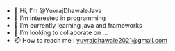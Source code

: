 - 👋 Hi, I’m @YuvrajDhawaleJava
- 👀 I’m interested in programming 
- 🌱 I’m currently learning java and frameworks
- 💞️ I’m looking to collaborate on ...
- 📫 How to reach me : yuvrajdhawale2021@gmail.com 

<!---
YuvrajDhawaleJava/YuvrajDhawaleJava is a ✨ special ✨ repository because its `README.md` (this file) appears on your GitHub profile.
You can click the Preview link to take a look at your changes.
--->
